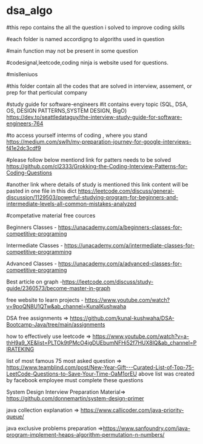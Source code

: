 # dsa_algo

#this repo contains the all the question i solved to improve coding skills

#each folder is named accordigng to algoriths used in question

#main function may not be present in some question

#codesignal,leetcode,coding ninja is website used for questions.

#mislleniuos 

#this folder contain all the codes that are solved in interview, assement, or prep for that perticulat company


#study guide for software-engineers 
#it contains every topic (SQL, DSA, OS, DESIGN PATTERNS,SYSTEM DESIGN, BigO)
https://dev.to/seattledataguy/the-interview-study-guide-for-software-engineers-764

#to access yourself interms of coding , where you stand
https://medium.com/swlh/my-preparation-journey-for-google-interviews-f41e2dc3cdf9

#please follow below mentiond link for patters needs to be solved
https://github.com/cl2333/Grokking-the-Coding-Interview-Patterns-for-Coding-Questions


#another link where details of study is mentioned   this link content will be pasted in one file in this dict
https://leetcode.com/discuss/general-discussion/1129503/powerful-studying-program-for-beginners-and-intermediate-levels-all-common-mistakes-analyzed



#competative material free cources

Beginners Classes - https://unacademy.com/a/beginners-classes-for-competitive-programing

Intermediate Classes -  https://unacademy.com/a/intermediate-classes-for-competitive-programming

Advanced Classes - https://unacademy.com/a/advanced-classes-for-competitive-programing

Best article on graph -https://leetcode.com/discuss/study-guide/2360573/become-master-in-graph


free website to learn projects - https://www.youtube.com/watch?v=9poQN8U1QTw&ab_channel=KunalKushwaha


DSA free assignments => https://github.com/kunal-kushwaha/DSA-Bootcamp-Java/tree/main/assignments


how to effectively use leetcode => https://www.youtube.com/watch?v=a-thH9a9_XE&list=PLTOk9tPMcO4jgDUEbumNFHi52f7HUX8lQ&ab_channel=PIRATEKING


list of most famous 75 most asked question => https://www.teamblind.com/post/New-Year-Gift---Curated-List-of-Top-75-LeetCode-Questions-to-Save-Your-Time-OaM1orEU
above list was created by facebook employee must complete these questions


System Design  Interview Preparation Material=> https://github.com/donnemartin/system-design-primer


java collection explanation => https://www.callicoder.com/java-priority-queue/

java exclusive problems preparation =>https://www.sanfoundry.com/java-program-implement-heaps-algorithm-permutation-n-numbers/
